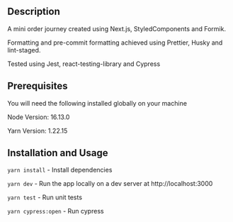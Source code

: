 ## Description

A mini order journey created using Next.js, StyledComponents and Formik.

Formatting and pre-commit formatting achieved using Prettier, Husky and lint-staged.

Tested using Jest, react-testing-library and Cypress

## Prerequisites

You will need the following installed globally on your machine

Node Version: 16.13.0

Yarn Version: 1.22.15

## Installation and Usage

`yarn install` - Install dependencies

`yarn dev` - Run the app locally on a dev server at http://localhost:3000

`yarn test` - Run unit tests

`yarn cypress:open` - Run cypress
